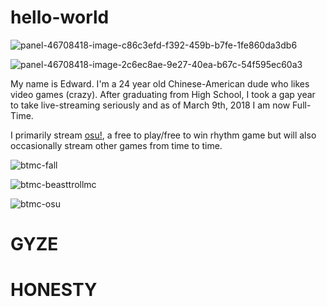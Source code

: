 # hello-world

![panel-46708418-image-c86c3efd-f392-459b-b7fe-1fe860da3db6](https://github.com/user-attachments/assets/1e127809-00e6-448c-bfe4-30aa6fdab1ba)

![panel-46708418-image-2c6ec8ae-9e27-40ea-b67c-54f595ec60a3](https://github.com/user-attachments/assets/1e9c8de5-1cc0-4668-9cf5-fbaed8536608)

My name is Edward. I'm a 24 year old Chinese-American dude who likes video games (crazy). After graduating from High School, I took a gap year to take live-streaming seriously and as of March 9th, 2018 I am now Full-Time.

I primarily stream [osu!](https://osu.ppy.sh/home), a free to play/free to win rhythm game but will also occasionally stream other games from time to time.

![btmc-fall](https://github.com/user-attachments/assets/d209768f-9fe4-49a5-ad9e-b36f9a188ed3)

![btmc-beasttrollmc](https://github.com/user-attachments/assets/c109f96c-1986-41d5-96d9-167dfc1817f7)

![btmc-osu](https://github.com/user-attachments/assets/b2dc04b6-6963-4287-9bd4-15062bbcefac)

# GYZE

# HONESTY
